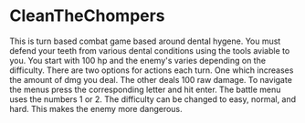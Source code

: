 # CleanTheChompers
This is turn based combat game based around dental hygene. 
You must defend your teeth from various dental conditions using the tools aviable to you.
You start with 100 hp and the enemy's varies depending on the difficulty.
There are two options for actions each turn. One which increases the amount of dmg you deal.
The other deals 100 raw damage.
To navigate the menus press the corresponding letter and hit enter.
The battle menu uses the numbers 1 or 2. 
The difficulty can be changed to easy, normal, and hard. This makes the enemy more dangerous.